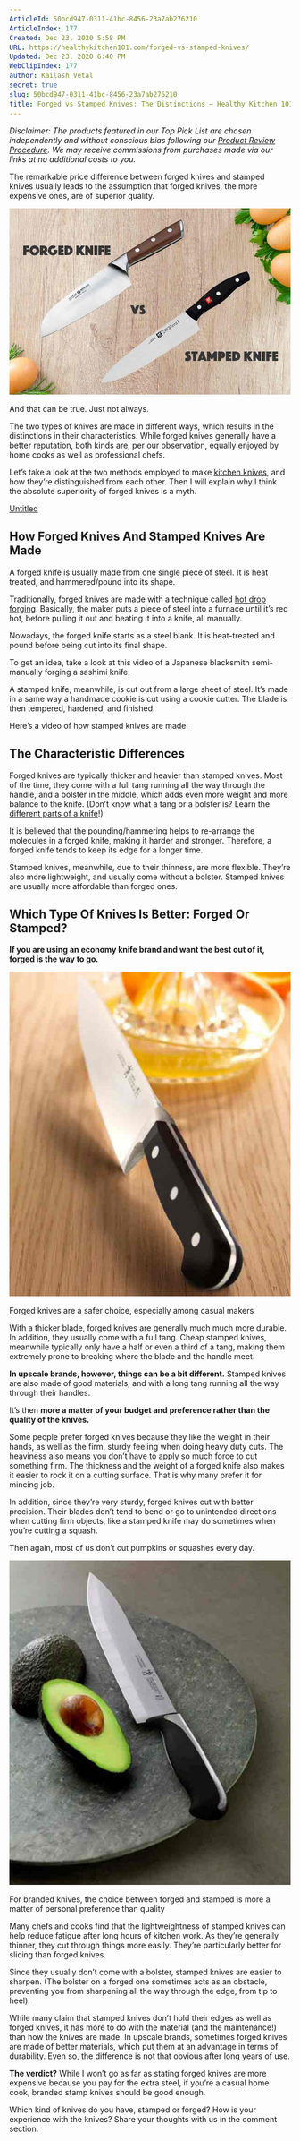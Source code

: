 ```yaml
---
ArticleId: 50bcd947-0311-41bc-8456-23a7ab276210
ArticleIndex: 177
Created: Dec 23, 2020 5:58 PM
URL: https://healthykitchen101.com/forged-vs-stamped-knives/
Updated: Dec 23, 2020 6:40 PM
WebClipIndex: 177
author: Kailash Vetal
secret: true
slug: 50bcd947-0311-41bc-8456-23a7ab276210
title: Forged vs Stamped Knives: The Distinctions – Healthy Kitchen 101
---
```

*Disclaimer: The products featured in our Top Pick List are chosen independently and without conscious bias following our [Product Review Procedure](https://healthykitchen101.com/product-review-procedures/). We may receive commissions from purchases made via our links at no additional costs to you.*

The remarkable price difference between forged knives and stamped knives usually leads to the assumption that forged knives, the more expensive ones, are of superior quality.

![177%209920b39c24054636a0d7691ecd167be6/Forged-vs-stamped-knives.jpg](177%209920b39c24054636a0d7691ecd167be6/Forged-vs-stamped-knives.jpg)

And that can be true. Just not always.

The two types of knives are made in different ways, which results in the distinctions in their characteristics. While forged knives generally have a better reputation, both kinds are, per our observation, equally enjoyed by home cooks as well as professional chefs.

Let’s take a look at the two methods employed to make [kitchen knives](https://healthykitchen101.com/best-kitchen-knives/), and how they’re distinguished from each other. Then I will explain why I think the absolute superiority of forged knives is a myth.

[Untitled](177%209920b39c24054636a0d7691ecd167be6/Untitled%20Database%206c234e24f36c4a699b8f89ef121e96d8.csv)

## How Forged Knives And Stamped Knives Are Made

A forged knife is usually made from one single piece of steel. It is heat treated, and hammered/pound into its shape.

Traditionally, forged knives are made with a technique called [hot drop forging](http://www.dropforging.net/why-drop-forging-is-hot-forging.html). Basically, the maker puts a piece of steel into a furnace until it’s red hot, before pulling it out and beating it into a knife, all manually.

Nowadays, the forged knife starts as a steel blank. It is heat-treated and pound before being cut into its final shape.

To get an idea, take a look at this video of a Japanese blacksmith semi-manually forging a sashimi knife.

A stamped knife, meanwhile, is cut out from a large sheet of steel. It’s made in a same way a handmade cookie is cut using a cookie cutter. The blade is then tempered, hardened, and finished.

Here’s a video of how stamped knives are made:

## The Characteristic Differences

Forged knives are typically thicker and heavier than stamped knives. Most of the time, they come with a full tang running all the way through the handle, and a bolster in the middle, which adds even more weight and more balance to the knife. (Don’t know what a tang or a bolster is? Learn the [different parts of a knife](https://healthykitchen101.com/parts-of-a-knife/)!)

It is believed that the pounding/hammering helps to re-arrange the molecules in a forged knife, making it harder and stronger. Therefore, a forged knife tends to keep its edge for a longer time.

Stamped knives, meanwhile, due to their thinness, are more flexible. They’re also more lightweight, and usually come without a bolster. Stamped knives are usually more affordable than forged ones.

## Which Type Of Knives Is Better: Forged Or Stamped?

**If you are using an economy knife brand and want the best out of it, forged is the way to go.**

![177%209920b39c24054636a0d7691ecd167be6/forged-kitchen-knife.jpg](177%209920b39c24054636a0d7691ecd167be6/forged-kitchen-knife.jpg)

Forged knives are a safer choice, especially among casual makers

With a thicker blade, forged knives are generally much much more durable. In addition, they usually come with a full tang. Cheap stamped knives, meanwhile typically only have a half or even a third of a tang, making them extremely prone to breaking where the blade and the handle meet.

**In upscale brands, however, things can be a bit different.** Stamped knives are also made of good materials, and with a long tang running all the way through their handles.

It’s then **more a matter of your budget and preference rather than the quality of the knives.**

Some people prefer forged knives because they like the weight in their hands, as well as the firm, sturdy feeling when doing heavy duty cuts. The heaviness also means you don’t have to apply so much force to cut something firm. The thickness and the weight of a forged knife also makes it easier to rock it on a cutting surface. That is why many prefer it for mincing job.

In addition, since they’re very sturdy, forged knives cut with better precision. Their blades don’t tend to bend or go to unintended directions when cutting firm objects, like a stamped knife may do sometimes when you’re cutting a squash.

Then again, most of us don’t cut pumpkins or squashes every day.

![177%209920b39c24054636a0d7691ecd167be6/stamped-kitchen-knife.jpg](177%209920b39c24054636a0d7691ecd167be6/stamped-kitchen-knife.jpg)

For branded knives, the choice between forged and stamped is more a matter of personal preference than quality

Many chefs and cooks find that the lightweightness of stamped knives can help reduce fatigue after long hours of kitchen work. As they’re generally thinner, they cut through things more easily. They’re particularly better for slicing than forged knives.

Since they usually don’t come with a bolster, stamped knives are easier to sharpen. (The bolster on a forged one sometimes acts as an obstacle, preventing you from sharpening all the way through the edge, from tip to heel).

While many claim that stamped knives don’t hold their edges as well as forged knives, it has more to do with the material (and the maintenance!) than how the knives are made. In upscale brands, sometimes forged knives are made of better materials, which put them at an advantage in terms of durability. Even so, the difference is not that obvious after long years of use.

**The verdict?** While I won’t go as far as stating forged knives are more expensive because you pay for the extra steel, if you’re a casual home cook, branded stamp knives should be good enough.

Which kind of knives do you have, stamped or forged? How is your experience with the knives? Share your thoughts with us in the comment section.
